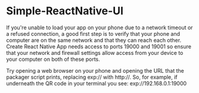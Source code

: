 # Simple-ReactNative-UI
If you're unable to load your app on your phone due to a network timeout or a refused connection,
a good first step is to verify that your phone and computer are on the same network and that they can reach each other. 
Create React Native App needs access to ports 19000 and 19001 so ensure that your network and firewall settings allow access from your device to your computer on both of these ports.

Try opening a web browser on your phone and opening the URL that the packager script prints, replacing exp:// with http://.
So, for example, if underneath the QR code in your terminal you see:
exp://192.168.0.1:19000
